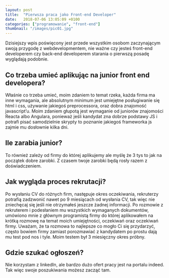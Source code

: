 ```yaml
---
layout: post
title:  "Pierwsza praca jako Front-end Developer"
date:   2018-07-06 13:05:09 +0100
categories: ["programowanie", "front-end"] 
thumbnail: "/images/pic01.jpg"
---
```


Dzisiejszy wpis poświęcony jest przede wszystkim osobom zaczynającym swoją przygodę z webdevelopmentem, nie ważne czy jesteś front-end developerem czy back-end developerem starania o pierwszą posadę wyglądają podobnie.

## Co trzeba umieć aplikując na junior front end developera?

Właśnie co trzeba umieć, moim zdaniem to temat rzeka, każda firma ma inne wymagania, ale absolutnym minimum jest umiejętne posługiwanie się html i css, używanie jakiegoś preprocessora, oraz dobra znajomość javascript’u. Moim zdaniem głupotą jest wymaganie od juniorów znajomości Reacta albo Angulara, ponieważ jeśli kandydat zna dobrze podstawy JS i potrafi pisać samodzielnie skrypty to poznanie jakiegoś frameworka js zajmie mu dosłownie kilka dni.

## Ile zarabia junior?

To również zależy od firmy do której aplikujemy ale myślę że 3 tys to jak na początek dobre zarobki. Z czasem twoje zarobki będą rosły razem z doświadczeniem.

## Jak wygląda proces rekrutacji?

Po wysłaniu CV do różnych firm, następuje okres oczekiwania, rekruterzy potrafią zadzwonić nawet po 9 miesiącach od wysłania CV, tak więc nie zniechęcaj się jeśli nie otrzymałeś jeszcze żadnej informacji. Po rozmowie z rekruterem i podesłaniem mu wszystkich wymaganych dokumentów, umówiono mnie z głównym programistą firmy do której aplikowałem na krótką rozmowę na temat moich umiejętności, oczekiwań oraz oczekiwań firmy. Uważam, że ta rozmowa to najlepsze co mogło Ci się przydarzyć, często bowiem firmy zamiast porozmawiać z kandydatem po prostu dają mu test pod nos i tyle. Moim testem był 3 miesięczny okres próbny.

## Gdzie szukać ogłoszeń?

Nie korzystam z linkedIn, ale bardzo dużo ofert pracy jest na portalu indeed. Tak więc swoje poszukiwania możesz zacząć tam.

